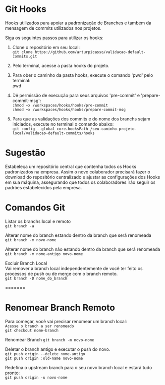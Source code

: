 # Git Hooks

Hooks utilizados para apoiar a padronização de Branches e também da mensagem de commits utilizados nos projetos.

Siga os seguintes passos para utilizar os hooks:

1) Clone o repositório em seu local: <br />
````git clone https://github.com/arturpicasso/validacao-default-commits.git````

2) Pelo terminal, acesse a pasta hooks do projeto. 
3) Para ober o caminho da pasta hooks, execute o comando 'pwd' pelo terminal: <br />
pwd
4) Dê permissão de execução para seus arquivos 'pre-commit' e 'prepare-commit-msg':  <br />
````chmod +x /workspaces/hooks/hooks/pre-commit```` <br />
````chmod +x /workspaces/hooks/hooks/prepare-commit-msg````

5) Para que as validações dos commits e do nome dos branchs sejam iniciados, execute no terminal o comando abaixo:  
````git config --global core.hooksPath /seu-caminho-projeto-local/validacao-default-commits/hooks````

# Sugestão

Estabeleça um repositório central que contenha todos os Hooks padronizados na empresa.
Assim o novo colaborador precisará fazer o download do repositório centralizado e ajustar as configurações dos Hooks em sua máquina, assegurando que todos os colaboradores irão seguir os padrões estabelecidos pela empresa.

# Comandos Git

Listar os branchs local e remoto <br />
````git branch -a````

Alterar nome do branch estando dentro da branch que será renomeada  <br />
````git branch -m novo-nome````

Alterar nome do branch não estando dentro da branch que será renomeada <br />
````git branch -m nome-antigo novo-nome````

Excluir Branch Local <br />
Vai remover a branch local independentemente de você ter feito os processos de push ou de merge com o branch remoto. <br />
````git branch -D nome_do_branch````

=======

# Renomear Branch Remoto

Para começar, você vai precisar renomear um branch local: <br />
````Acesse o branch a ser renomeado```` <br />
````git checkout nome-branch```` <br />

Renomear Branch 
````git branch -m novo-nome```` <br />

Deletar o branch antigo e executar o push do novo.<br />
````git push origin --delete nome-antigo```` <br />
````git push origin :old-name novo-nome````

Redefina o upstream branch para o seu novo branch local e estará tudo pronto:<br />
````git push origin -u novo-nome````
